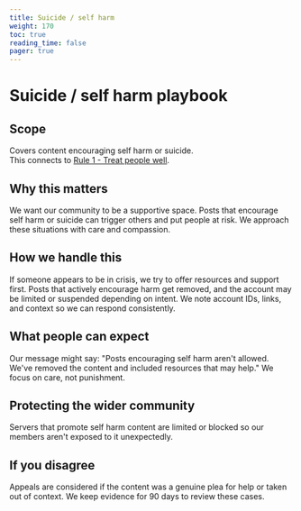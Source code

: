 ```yaml
---
title: Suicide / self harm
weight: 170
toc: true
reading_time: false
pager: true
---
```


# Suicide / self harm playbook

## Scope
Covers content encouraging self harm or suicide.  
This connects to [Rule 1 - Treat people well](/docs/policies/rules/01_treat-people-well/).

## Why this matters
We want our community to be a supportive space. Posts that encourage self harm or suicide can trigger others and put people at risk. We approach these situations with care and compassion.

## How we handle this
If someone appears to be in crisis, we try to offer resources and support first. Posts that actively encourage harm get removed, and the account may be limited or suspended depending on intent. We note account IDs, links, and context so we can respond consistently.

## What people can expect
Our message might say: "Posts encouraging self harm aren't allowed. We've removed the content and included resources that may help." We focus on care, not punishment.

## Protecting the wider community
Servers that promote self harm content are limited or blocked so our members aren't exposed to it unexpectedly.

## If you disagree
Appeals are considered if the content was a genuine plea for help or taken out of context. We keep evidence for 90 days to review these cases.
